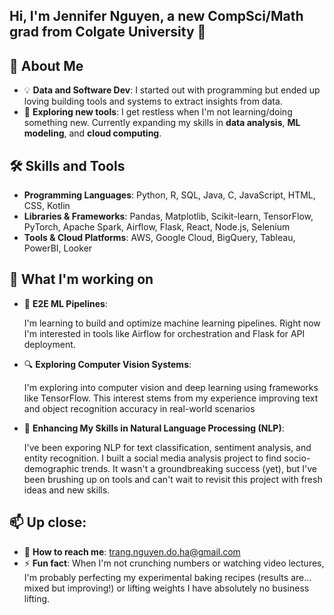 ## Hi, I'm Jennifer Nguyen, a new CompSci/Math grad from Colgate University 👋

## 🌟 About Me
- 💡 **Data and Software Dev**: I started out with programming but ended up loving building tools and systems to extract insights from data. 
- 🎯 **Exploring new tools**: I get restless when I'm not learning/doing something new. Currently expanding my skills in **data analysis**, **ML modeling**, and **cloud computing**.

## 🛠️ Skills and Tools
- **Programming Languages**: Python, R, SQL, Java, C, JavaScript, HTML, CSS, Kotlin
- **Libraries & Frameworks**: Pandas, Matplotlib, Scikit-learn, TensorFlow, PyTorch, Apache Spark, Airflow, Flask, React, Node.js, Selenium
- **Tools & Cloud Platforms**: AWS, Google Cloud, BigQuery, Tableau, PowerBI, Looker

## 🚀 What I'm working on
- 🚧 **E2E ML Pipelines**:

  I'm learning to build and optimize machine learning pipelines. Right now I'm interested in tools like Airflow for orchestration and Flask for API deployment.
- 🔍 **Exploring Computer Vision Systems**:

  I'm exploring into computer vision and deep learning using frameworks like TensorFlow. This interest stems from my experience improving text and object recognition accuracy in real-world scenarios
- 🧠 **Enhancing My Skills in Natural Language Processing (NLP)**:

  I've been exporing NLP for text classification, sentiment analysis, and entity recognition. I built a social media analysis project to find socio-demographic trends. It wasn't a groundbreaking success (yet), but I've been brushing up on tools and can't wait to revisit this project with fresh ideas and new skills.

## 📫 Up close:
- 💬 **How to reach me**: trang.nguyen.do.ha@gmail.com
- ⚡ **Fun fact**: When I'm not crunching numbers or watching video lectures, I'm probably perfecting my experimental baking recipes (results are... mixed but improving!) or lifting weights I have absolutely no business lifting. 
<!--
**jenniferngx/jenniferngx** is a ✨ _special_ ✨ repository because its `README.md` (this file) appears on your GitHub profile.

Here are some ideas to get you started:

- 🔭 I’m currently working on ...
- 🌱 I’m currently learning ...
- 👯 I’m looking to collaborate on ...
- 🤔 I’m looking for help with ...
- 💬 Ask me about ...
- 📫 How to reach me: ...
- 😄 Pronouns: ...
- ⚡ Fun fact: ...
-->
